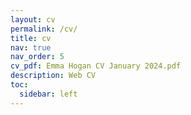 ```yaml
---
layout: cv
permalink: /cv/
title: cv
nav: true
nav_order: 5
cv_pdf: Emma Hogan CV January 2024.pdf
description: Web CV
toc:
  sidebar: left
---
```

